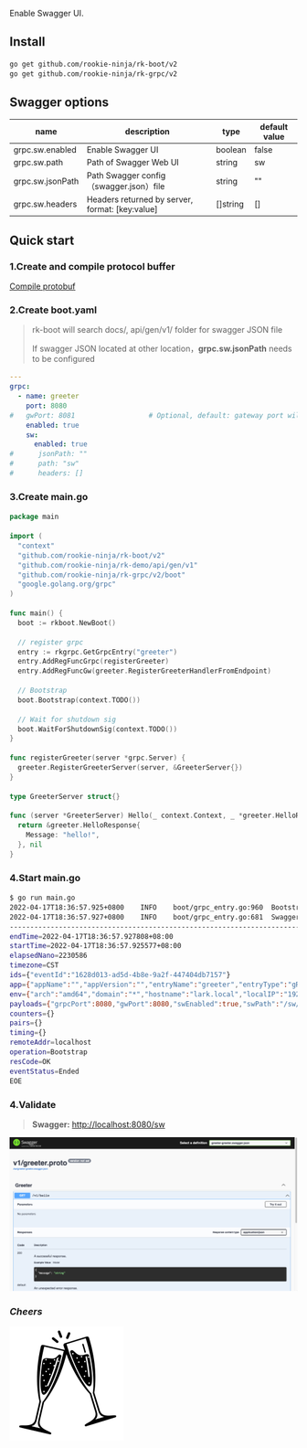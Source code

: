 Enable Swagger UI.

## Install
```bash
go get github.com/rookie-ninja/rk-boot/v2
go get github.com/rookie-ninja/rk-grpc/v2
```

## Swagger options
| name | description                              | type | default value |
|-----------------|------------------------------------------|----------|-------|
| grpc.sw.enabled  | Enable Swagger UI                        | boolean  | false |
| grpc.sw.path     | Path of Swagger Web UI                   | string   | sw    |
| grpc.sw.jsonPath | Path Swagger config（swagger.json）file    | string   | ""    |
| grpc.sw.headers     | Headers returned by server, format: [key:value] | []string | []    |

## Quick start
### 1.Create and compile protocol buffer
[Compile protobuf](../buf)

### 2.Create boot.yaml
> rk-boot will search docs/, api/gen/v1/ folder for swagger JSON file
>
> If swagger JSON located at other location，**grpc.sw.jsonPath** needs to be configured

```yaml
---
grpc:
  - name: greeter
    port: 8080
#   gwPort: 8081                  # Optional, default: gateway port will be the same as grpc port if not provided
    enabled: true
    sw:
      enabled: true
#      jsonPath: ""
#      path: "sw"
#      headers: []
```

### 3.Create main.go
```go
package main

import (
  "context"
  "github.com/rookie-ninja/rk-boot/v2"
  "github.com/rookie-ninja/rk-demo/api/gen/v1"
  "github.com/rookie-ninja/rk-grpc/v2/boot"
  "google.golang.org/grpc"
)

func main() {
  boot := rkboot.NewBoot()

  // register grpc
  entry := rkgrpc.GetGrpcEntry("greeter")
  entry.AddRegFuncGrpc(registerGreeter)
  entry.AddRegFuncGw(greeter.RegisterGreeterHandlerFromEndpoint)

  // Bootstrap
  boot.Bootstrap(context.TODO())

  // Wait for shutdown sig
  boot.WaitForShutdownSig(context.TODO())
}

func registerGreeter(server *grpc.Server) {
  greeter.RegisterGreeterServer(server, &GreeterServer{})
}

type GreeterServer struct{}

func (server *GreeterServer) Hello(_ context.Context, _ *greeter.HelloRequest) (*greeter.HelloResponse, error) {
  return &greeter.HelloResponse{
    Message: "hello!",
  }, nil
}
```

### 4.Start main.go
```bash
$ go run main.go
2022-04-17T18:36:57.925+0800    INFO    boot/grpc_entry.go:960  Bootstrap grpcEntry     {"eventId": "1628d013-ad5d-4b8e-9a2f-447404db7157", "entryName": "greeter", "entryType": "gRPCEntry"}
2022-04-17T18:36:57.927+0800    INFO    boot/grpc_entry.go:681  SwaggerEntry: http://localhost:8080/sw/
------------------------------------------------------------------------
endTime=2022-04-17T18:36:57.927808+08:00
startTime=2022-04-17T18:36:57.925577+08:00
elapsedNano=2230586
timezone=CST
ids={"eventId":"1628d013-ad5d-4b8e-9a2f-447404db7157"}
app={"appName":"","appVersion":"","entryName":"greeter","entryType":"gRPCEntry"}
env={"arch":"amd64","domain":"*","hostname":"lark.local","localIP":"192.168.101.5","os":"darwin"}
payloads={"grpcPort":8080,"gwPort":8080,"swEnabled":true,"swPath":"/sw/"}
counters={}
pairs={}
timing={}
remoteAddr=localhost
operation=Bootstrap
resCode=OK
eventStatus=Ended
EOE
```

### 4.Validate
> **Swagger:** [http://localhost:8080/sw](http://localhost:8080/sw)

![](../../../img/getting-started/grpc/sw-grpc.png)

### _**Cheers**_
![](../../../img/user-guide/cheers.png)